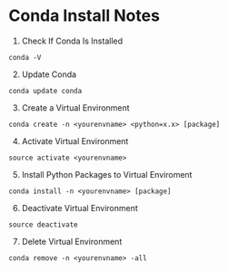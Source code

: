 # Conda Install Notes
1. Check If Conda Is Installed
```
conda -V
```

2. Update Conda
```
conda update conda
```

3. Create a Virtual Environment
```
conda create -n <yourenvname> <python=x.x> [package]
```

4. Activate Virtual Environment
```
source activate <yourenvname>
```

5. Install Python Packages to Virtual Enviroment
```
conda install -n <yourenvname> [package]
```

6. Deactivate Virtual Environment
```
source deactivate
```

7. Delete Virtual Environment
```
conda remove -n <yourenvname> -all
```